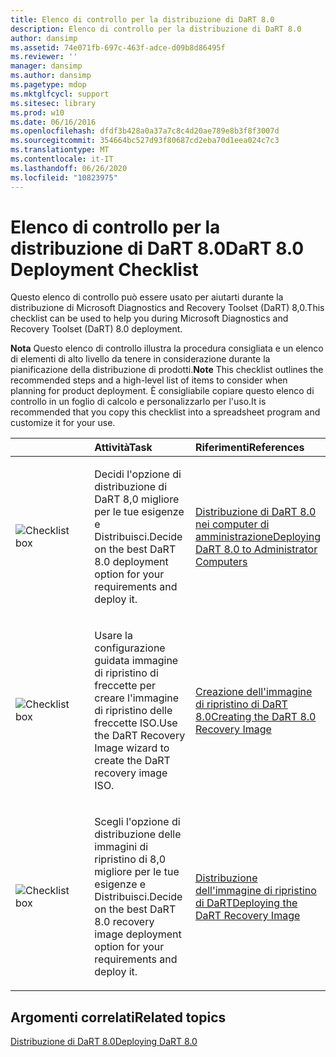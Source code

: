 ```yaml
---
title: Elenco di controllo per la distribuzione di DaRT 8.0
description: Elenco di controllo per la distribuzione di DaRT 8.0
author: dansimp
ms.assetid: 74e071fb-697c-463f-adce-d09b8d86495f
ms.reviewer: ''
manager: dansimp
ms.author: dansimp
ms.pagetype: mdop
ms.mktglfcycl: support
ms.sitesec: library
ms.prod: w10
ms.date: 06/16/2016
ms.openlocfilehash: dfdf3b428a0a37a7c8c4d20ae789e8b3f8f3007d
ms.sourcegitcommit: 354664bc527d93f80687cd2eba70d1eea024c7c3
ms.translationtype: MT
ms.contentlocale: it-IT
ms.lasthandoff: 06/26/2020
ms.locfileid: "10823975"
---
```

# <span data-ttu-id="5603d-103">Elenco di controllo per la distribuzione di DaRT 8.0</span><span class="sxs-lookup"><span data-stu-id="5603d-103">DaRT 8.0 Deployment Checklist</span></span>


<span data-ttu-id="5603d-104">Questo elenco di controllo può essere usato per aiutarti durante la distribuzione di Microsoft Diagnostics and Recovery Toolset (DaRT) 8,0.</span><span class="sxs-lookup"><span data-stu-id="5603d-104">This checklist can be used to help you during Microsoft Diagnostics and Recovery Toolset (DaRT) 8.0 deployment.</span></span>

<span data-ttu-id="5603d-105">**Nota**  Questo elenco di controllo illustra la procedura consigliata e un elenco di elementi di alto livello da tenere in considerazione durante la pianificazione della distribuzione di prodotti.</span><span class="sxs-lookup"><span data-stu-id="5603d-105">**Note** This checklist outlines the recommended steps and a high-level list of items to consider when planning for product deployment.</span></span> <span data-ttu-id="5603d-106">È consigliabile copiare questo elenco di controllo in un foglio di calcolo e personalizzarlo per l'uso.</span><span class="sxs-lookup"><span data-stu-id="5603d-106">It is recommended that you copy this checklist into a spreadsheet program and customize it for your use.</span></span>

 

<table>
<colgroup>
<col width="33%" />
<col width="33%" />
<col width="33%" />
</colgroup>
<thead>
<tr class="header">
<th align="left"></th>
<th align="left"><span data-ttu-id="5603d-107">Attività</span><span class="sxs-lookup"><span data-stu-id="5603d-107">Task</span></span></th>
<th align="left"><span data-ttu-id="5603d-108">Riferimenti</span><span class="sxs-lookup"><span data-stu-id="5603d-108">References</span></span></th>
</tr>
</thead>
<tbody>
<tr class="odd">
<td align="left"><img src="images/checklistbox.gif" alt="Checklist box" /></td>
<td align="left"><p><span data-ttu-id="5603d-109">Decidi l'opzione di distribuzione di DaRT 8,0 migliore per le tue esigenze e Distribuisci.</span><span class="sxs-lookup"><span data-stu-id="5603d-109">Decide on the best DaRT 8.0 deployment option for your requirements and deploy it.</span></span></p></td>
<td align="left"><p><a href="deploying-dart-80-to-administrator-computers-dart-8.md" data-raw-source="[Deploying DaRT 8.0 to Administrator Computers](deploying-dart-80-to-administrator-computers-dart-8.md)"><span data-ttu-id="5603d-110">Distribuzione di DaRT 8.0 nei computer di amministrazione</span><span class="sxs-lookup"><span data-stu-id="5603d-110">Deploying DaRT 8.0 to Administrator Computers</span></span></a></p></td>
</tr>
<tr class="even">
<td align="left"><img src="images/checklistbox.gif" alt="Checklist box" /></td>
<td align="left"><p><span data-ttu-id="5603d-111">Usare la configurazione guidata immagine di ripristino di freccette per creare l'immagine di ripristino delle freccette ISO.</span><span class="sxs-lookup"><span data-stu-id="5603d-111">Use the DaRT Recovery Image wizard to create the DaRT recovery image ISO.</span></span></p></td>
<td align="left"><p><a href="creating-the-dart-80-recovery-image-dart-8.md" data-raw-source="[Creating the DaRT 8.0 Recovery Image](creating-the-dart-80-recovery-image-dart-8.md)"><span data-ttu-id="5603d-112">Creazione dell'immagine di ripristino di DaRT 8.0</span><span class="sxs-lookup"><span data-stu-id="5603d-112">Creating the DaRT 8.0 Recovery Image</span></span></a></p></td>
</tr>
<tr class="odd">
<td align="left"><img src="images/checklistbox.gif" alt="Checklist box" /></td>
<td align="left"><p><span data-ttu-id="5603d-113">Scegli l'opzione di distribuzione delle immagini di ripristino di 8,0 migliore per le tue esigenze e Distribuisci.</span><span class="sxs-lookup"><span data-stu-id="5603d-113">Decide on the best DaRT 8.0 recovery image deployment option for your requirements and deploy it.</span></span></p></td>
<td align="left"><p><a href="deploying-the-dart-recovery-image-dart-8.md" data-raw-source="[Deploying the DaRT Recovery Image](deploying-the-dart-recovery-image-dart-8.md)"><span data-ttu-id="5603d-114">Distribuzione dell'immagine di ripristino di DaRT</span><span class="sxs-lookup"><span data-stu-id="5603d-114">Deploying the DaRT Recovery Image</span></span></a></p></td>
</tr>
</tbody>
</table>

 

## <span data-ttu-id="5603d-115">Argomenti correlati</span><span class="sxs-lookup"><span data-stu-id="5603d-115">Related topics</span></span>


[<span data-ttu-id="5603d-116">Distribuzione di DaRT 8.0</span><span class="sxs-lookup"><span data-stu-id="5603d-116">Deploying DaRT 8.0</span></span>](deploying-dart-80-dart-8.md)

 

 





